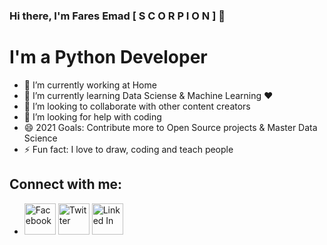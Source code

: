 ### Hi there, I'm Fares Emad [ S C O R P I O N ] 👋
# I'm a Python Developer
- 🔭 I’m currently working at Home
- 🌱 I’m currently learning Data Sciense & Machine Learning ❤
- 👯 I’m looking to collaborate with other content creators
- 🤔 I’m looking for help with coding
- 😄 2021 Goals: Contribute more to Open Source projects & Master Data Science
- ⚡ Fun fact: I love to draw, coding and teach people
## Connect with me:
- <a href="https://www.facebook.com/faresemadx/" target="_blank"><img src="https://www.iconsdb.com/icons/preview/black/facebook-4-xxl.png" alt="Facebook" style="width:50px;height:50px;"></a>
<a href="https://www.twitter.com/faresemadx/" target="_blank"><img src="https://www.iconsdb.com/icons/preview/black/twitter-4-xxl.png" alt="Twitter" style="width:50px;height:50px;"></a>
<a href="https://www.linkedin.com/in/faresemad/?fbclid=IwAR0zZV6qjB5IObHkP6eZ32fFUhxbqQ6D9DkMBdeKFo9VLgrjG22W02At_cs" target="_blank"><img src="https://cdn.icon-icons.com/icons2/2428/PNG/512/linkedin_black_logo_icon_147114.png" alt="Linked In" style="width:50px;height:50px;"></a>
